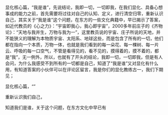 显化核心篇，“我是谁”，先说结论，我即一切，一切即我，在我们显化、具备心想事成的能力之前，首先需要将过往对自己的认知、定义，进行清空归零，重新认识自己，其实关于“我是谁”这个问题，在东方的一些文化典籍中，早已揭示了答案，如近代教员的《心之力》：“宇宙即我心，我心即宇宙”，2000多年前庄子的《齐物论》：“天地与我并生，万物与我为一”，这里教员说的宇宙、庄子所说的天地，并不能狭义的理解为本物质宇宙、太阳系、地球这些，而是包含了所有的一切，他们都在指向一个本质，万物一体，也就是我们看到的每一朵花、每一棵树、每一片云、呼吸的每一口空气，不管是看得见的，看不见的，摸得着的，摸不着的，都是“我”，无一例外，所以，也就有了开头的结论，我即一切，一切即我，但是有人会问，为什么我感受不到所有的一切都是自己，知道了“我是谁”又对显化有什么用，有知道答案的小伙伴可以在评论区留言，我是你们的显化教练古一，我们下期见；

显化核心篇，“”



重新认识我们自己，

知道我们是谁，关于这个问题，在东方文化中早已有